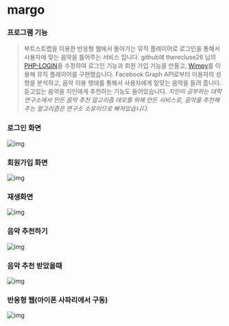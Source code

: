 # margo

### 프로그램 기능
> 부트스트랩을 이용한 반응형 웹에서 돌아가는 뮤직 플레이어로 로그인을 통해서 사용자에 맞는 음악을 틀어주는 서비스 입니다.
github에 therecluse26 님의 [PHP-LOGIN](https://github.com/fethica/PHP-Login)을 수정하여 로그인 기능과 회원 가입 기능을 만들고,
[Wimpy](http://www.wimpyplayer.com)를 이용해 뮤직 플레이어를 구현했습니다.
Facebook Graph API로부터 이용자의 성향을 분석하고, 음악 이용 행태를 통해서 사용자에게 알맞는 음악을 들려 줍니다.
듣고있는 음악을 지인에게 추천하는 기능도 들어있습니다.
*지인이 공부하는 대학 연구소에서 만든 음악 추천 알고리즘 데모를 위해 만든 서비스로, 음악을 추천해주는 알고리즘은 연구소 소유이므로 빠져있습니다.*

### 로그인 화면
![img](https://cdn-images-1.medium.com/max/1200/1*g9SHdW-deDS22d_L1D8ApQ.png)

### 회원가입 화면
![img](https://cdn-images-1.medium.com/max/2000/1*T2AzpO7cOl00-es4GGzqxQ.png)

### 재생화면
![img](https://cdn-images-1.medium.com/max/2000/1*QpQgwU29kyGahdwFQMVQtg.png)

### 음악 추천하기
![img](https://cdn-images-1.medium.com/max/2000/1*yf-1vjXrl1-ypwyg-FUDEQ.png)

### 음악 추천 받았을때
![img](https://cdn-images-1.medium.com/max/1200/1*70YeJNf11AoJcptONGh3rw.png)

### 반응형 웹(아이폰 사파리에서 구동)
![img](https://cdn-images-1.medium.com/max/800/1*8UYdOMWhiPnmx2oxIw8_VQ.jpeg)
